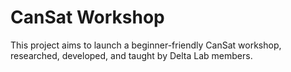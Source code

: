 # CanSat Workshop

This project aims to launch a beginner-friendly CanSat workshop, researched, developed, and taught by Delta Lab members.
